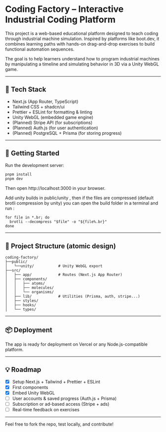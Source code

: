# Coding Factory – Interactive Industrial Coding Platform

This project is a web-based educational platform designed to teach coding through industrial machine simulation.
Inspired by platforms like boot.dev, it combines learning paths with hands-on drag-and-drop exercises to build functional automation sequences.

The goal is to help learners understand how to program industrial machines by manipulating a timeline and simulating behavior in 3D via a Unity WebGL game.

---

## 🚀 Tech Stack

- Next.js (App Router, TypeScript)
- Tailwind CSS + shadcn/ui
- Prettier + ESLint for formatting & linting
- Unity WebGL (embedded game engine)
- (Planned) Stripe API (for subscriptions)
- (Planned) Auth.js (for user authentication)
- (Planned) PostgreSQL + Prisma (for storing progress)

---

## 🧪 Getting Started

Run the development server:

```bash
pnpm install
pnpm dev
```

Then open http://localhost:3000 in your browser.

Add unity builds in public/unity , then if the files are compressed (default brotli compression by unity) you can open the build folder in a terminal and run :

```
for file in *.br; do
  brotli --decompress "$file" -o "${file%.br}"
done
```

---

## 📁 Project Structure (atomic design)

```
coding-factory/
├──public/
│   └──unity/           # Unity WebGL export
├──src/
│   ├── app/            # Routes (Next.js App Router)
│   ├── components/
│   │   ├── atoms/
│   │   ├── molecules/
│   │   └── organisms/
│   ├── lib/            # Utilities (Prisma, auth, stripe...)
│   ├── styles/
│   ├── hooks/
│   └── types/
```

---

## 📦 Deployment

The app is ready for deployment on Vercel or any Node.js-compatible platform.

---

## 💡 Roadmap

- [x] Setup Next.js + Tailwind + Prettier + ESLint
- [x] First components
- [x] Embed Unity WebGL
- [ ] User accounts & saved progress (Auth.js + Prisma)
- [ ] Subscription or ad-based access (Stripe + ads)
- [ ] Real-time feedback on exercises

---

Feel free to fork the repo, test locally, and contribute!
